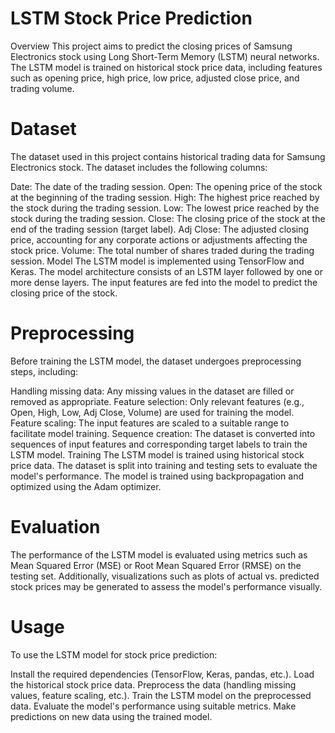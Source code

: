 # LSTM Stock Price Prediction
Overview
This project aims to predict the closing prices of Samsung Electronics stock using Long Short-Term Memory (LSTM) neural networks. The LSTM model is trained on historical stock price data, including features such as opening price, high price, low price, adjusted close price, and trading volume.

# Dataset
The dataset used in this project contains historical trading data for Samsung Electronics stock. The dataset includes the following columns:

Date: The date of the trading session.
Open: The opening price of the stock at the beginning of the trading session.
High: The highest price reached by the stock during the trading session.
Low: The lowest price reached by the stock during the trading session.
Close: The closing price of the stock at the end of the trading session (target label).
Adj Close: The adjusted closing price, accounting for any corporate actions or adjustments affecting the stock price.
Volume: The total number of shares traded during the trading session.
Model
The LSTM model is implemented using TensorFlow and Keras. The model architecture consists of an LSTM layer followed by one or more dense layers. The input features are fed into the model to predict the closing price of the stock.

# Preprocessing
Before training the LSTM model, the dataset undergoes preprocessing steps, including:

Handling missing data: Any missing values in the dataset are filled or removed as appropriate.
Feature selection: Only relevant features (e.g., Open, High, Low, Adj Close, Volume) are used for training the model.
Feature scaling: The input features are scaled to a suitable range to facilitate model training.
Sequence creation: The dataset is converted into sequences of input features and corresponding target labels to train the LSTM model.
Training
The LSTM model is trained using historical stock price data. The dataset is split into training and testing sets to evaluate the model's performance. The model is trained using backpropagation and optimized using the Adam optimizer.

# Evaluation
The performance of the LSTM model is evaluated using metrics such as Mean Squared Error (MSE) or Root Mean Squared Error (RMSE) on the testing set. Additionally, visualizations such as plots of actual vs. predicted stock prices may be generated to assess the model's performance visually.

# Usage
To use the LSTM model for stock price prediction:

Install the required dependencies (TensorFlow, Keras, pandas, etc.).
Load the historical stock price data.
Preprocess the data (handling missing values, feature scaling, etc.).
Train the LSTM model on the preprocessed data.
Evaluate the model's performance using suitable metrics.
Make predictions on new data using the trained model.

